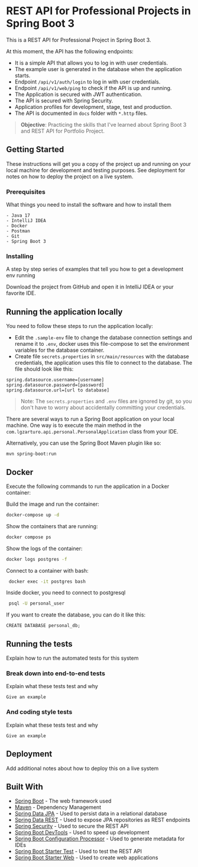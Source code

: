 # REST API for Professional Projects in Spring Boot 3

This is a REST API for Professional Project in Spring Boot 3.

At this moment, the API has the following endpoints:

- It is a simple API that allows you to log in with user credentials.
- The example user is generated in the database when the application starts.
- Endpoint `/api/v1/auth/login` to log in with user credentials.
- Endpoint `/api/v1/web/ping` to check if the API is up and running.
- The Application is secured with JWT authentication.
- The API is secured with Spring Security.
- Application profiles for development, stage, test and production.
- The API is documented in `docs` folder with `*.http` files.

> **Objective**: Practicing the skills that I've learned about Spring Boot 3 and REST API for Portfolio Project.

## Getting Started

These instructions will get you a copy of the project up and running on your local machine for development and testing purposes. See deployment for notes on how to deploy the project on a live system.

### Prerequisites

What things you need to install the software and how to install them

```
- Java 17
- IntelliJ IDEA
- Docker
- Postman
- Git
- Spring Boot 3
```

### Installing

A step by step series of examples that tell you how to get a development env running

Download the project from GitHub and open it in IntelliJ IDEA or your favorite IDE.

## Running the application locally

You need to follow these steps to run the application locally:

- Edit the `.sample-env` file to change the database connection settings and rename it to `.env`, docker uses this file-compose to set the environment variables for the database container.
- Create file `secrets.properties` in `src/main/resources` with the database credentials, the application uses this file to connect to the database. The file should look like this:

```
spring.datasource.username=[username]
spring.datasource.password=[password]
spring.datasource.url=[url to database]
```

> Note: The `secrets.properties` and `.env` files are ignored by git, so you don't have to worry about accidentally committing your credentials.

There are several ways to run a Spring Boot application on your local machine. One way is to execute the main method in the `com.lgzarturo.api.personal.PersonalApplication` class from your IDE.

Alternatively, you can use the Spring Boot Maven plugin like so:

```
mvn spring-boot:run
```

## Docker

Execute the following commands to run the application in a Docker container:

Build the image and run the container:

```bash
docker-compose up -d
```

Show the containers that are running:

```bash
docker compose ps
```

Show the logs of the container:

```bash
docker logs postgres -f
```

Connect to a container with bash:

```bash
 docker exec -it postgres bash
```

Inside docker, you need to connect to postgresql

```bash
 psql -U personal_user
```

If you want to create the database, you can do it like this:

```postgresql
CREATE DATABASE personal_db;
```

## Running the tests

Explain how to run the automated tests for this system

### Break down into end-to-end tests

Explain what these tests test and why

```
Give an example
```

### And coding style tests

Explain what these tests test and why

```
Give an example
```

## Deployment

Add additional notes about how to deploy this on a live system

## Built With

* [Spring Boot](https://spring.io/projects/spring-boot) - The web framework used
* [Maven](https://maven.apache.org/) - Dependency Management
* [Spring Data JPA](https://spring.io/projects/spring-data-jpa) - Used to persist data in a relational database
* [Spring Data REST](https://spring.io/projects/spring-data-rest) - Used to expose JPA repositories as REST endpoints
* [Spring Security](https://spring.io/projects/spring-security) - Used to secure the REST API
* [Spring Boot DevTools](https://docs.spring.io/spring-boot/docs/current/reference/html/using-boot-devtools.html) - Used to speed up development
* [Spring Boot Configuration Processor](https://docs.spring.io/spring-boot/docs/current/reference/html/configuration-metadata.html) - Used to generate metadata for IDEs
* [Spring Boot Starter Test](https://docs.spring.io/spring-boot/docs/current/reference/html/boot-features-testing.html) - Used to test the REST API
* [Spring Boot Starter Web](https://docs.spring.io/spring-boot/docs/current/reference/htmlsingle/#boot-features-developing-web-applications) - Used to create web applications
